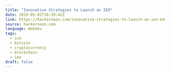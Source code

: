 ```yaml
---
title: "Innovative Strategies to Launch an IEO"
date: 2019-05-02T16:39:42Z
link: https://hackernoon.com/innovative-strategies-to-launch-an-ieo-b4f29197cbd7?source=rss----3a8144eabfe3---4
source: hackernoon.com
language: Webdev
tags:
  - ico
  - bitcoin
  - cryptocurrency
  - blockchain
  - ieo
draft: false
---
```

